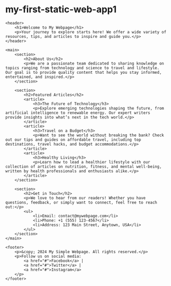 # my-first-static-web-app1
<!DOCTYPE html>
<html lang="en">
<head>
    <meta charset="UTF-8">
    <meta name="viewport" content="width=device-width, initial-scale=1.0">
    <title>Welcome to My Webpage</title>
</head>
<body>

    <header>
        <h1>Welcome to My Webpage</h1>
        <p>Your journey to explore starts here! We offer a wide variety of resources, tips, and articles to inspire and guide you.</p>
    </header>

    <main>
        <section>
            <h2>About Us</h2>
            <p>We are a passionate team dedicated to sharing knowledge on topics ranging from technology and science to travel and lifestyle. Our goal is to provide quality content that helps you stay informed, entertained, and inspired.</p>
        </section>

        <section>
            <h2>Featured Articles</h2>
            <article>
                <h3>The Future of Technology</h3>
                <p>Explore emerging technologies shaping the future, from artificial intelligence to renewable energy. Our expert writers provide insights into what’s next in the tech world.</p>
            </article>
            <article>
                <h3>Travel on a Budget</h3>
                <p>Want to see the world without breaking the bank? Check out our tips and guides on affordable travel, including top destinations, travel hacks, and budget accommodations.</p>
            </article>
            <article>
                <h3>Healthy Living</h3>
                <p>Learn how to lead a healthier lifestyle with our collection of articles on nutrition, fitness, and mental well-being, written by health professionals and enthusiasts alike.</p>
            </article>
        </section>

        <section>
            <h2>Get in Touch</h2>
            <p>We love to hear from our readers! Whether you have questions, feedback, or simply want to connect, feel free to reach out:</p>
            <ul>
                <li>Email: contact@mywebpage.com</li>
                <li>Phone: +1 (555) 123-4567</li>
                <li>Address: 123 Main Street, Anytown, USA</li>
            </ul>
        </section>
    </main>

    <footer>
        <p>&copy; 2024 My Simple Webpage. All rights reserved.</p>
        <p>Follow us on social media: 
            <a href="#">Facebook</a> | 
            <a href="#">Twitter</a> | 
            <a href="#">Instagram</a>
        </p>
    </footer>

</body>
</html>
